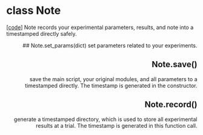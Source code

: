 # class Note
[[code](https://github.com/AtsushiHashimoto/lab-note/blob/c8c1a1fc4df8ac0e5cbccf4e1aa2a93c8099d6f2/labnote/core.py#L19)]</div>
Note records your experimental parameters, results, and note into a timestamped directly safely.
<div style="text-align: right">
## Note.set_params(dict)
set parameters related to your experiments.

## Note.save()
save the main script, your original modules, and all parameters to a timestamped directly.
The timestamp is generated in the constructor.

## Note.record()
generate a timestamped directory, which is used to store all experimental results at a trial.
The timestamp is generated in this function call.

